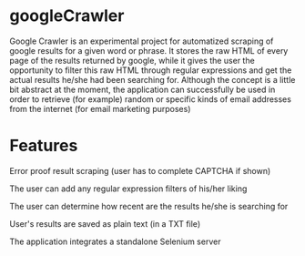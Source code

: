 googleCrawler
=============

Google Crawler is an experimental project for automatized scraping of google results for a given word or phrase. It stores the raw HTML of every page of the results returned by google, while it gives the user the opportunity to filter this raw HTML through regular expressions and get the actual results he/she had been searching for. Although the concept is a little bit abstract at the moment, the application can successfully be used in order to retrieve (for example) random or specific kinds of email addresses from the internet (for email marketing purposes)

Features
========

Error proof result scraping (user has to complete CAPTCHA if shown)

The user can add any regular expression filters of his/her liking

The user can determine how recent are the results he/she is searching for

User's results are saved as plain text (in a TXT file)

The application integrates a standalone Selenium server
